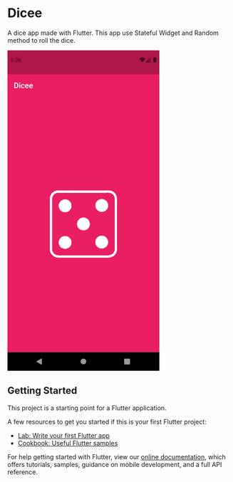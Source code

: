 # Dicee

A dice app made with Flutter. This app use Stateful Widget and Random method to roll the dice.

<img alt="App Screenshot" src="https://github.com/wuerta/dicee-01-flutter/blob/main/app_screenshot.png?raw=true" height="720">

## Getting Started

This project is a starting point for a Flutter application.

A few resources to get you started if this is your first Flutter project:

- [Lab: Write your first Flutter app](https://flutter.dev/docs/get-started/codelab)
- [Cookbook: Useful Flutter samples](https://flutter.dev/docs/cookbook)

For help getting started with Flutter, view our
[online documentation](https://flutter.dev/docs), which offers tutorials,
samples, guidance on mobile development, and a full API reference.

